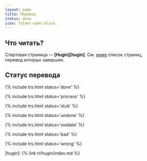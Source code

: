 ```yaml
---
layout: page
title: Перевод
status: done
icon: folder-open-black
---
```


## Что читать?

Стартовая страница — **[Hugin][hugin]**. См. [ниже](#h-done) список страниц, перевод которых завершен.

## Статус перевода

{% include trs.html status='done' %}

{% include trs.html status='process' %}

{% include trs.html status='stub' %}

{% include trs.html status='undone' %}

{% include trs.html status='outdate' %}

{% include trs.html status='bad' %}

{% include trs.html status='wrong' %}

[hugin]: {% link tr/hugin/index.md %}
